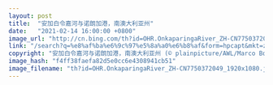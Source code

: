 ```yaml
---
layout: post
title:  "安加白令嘉河与诺朗加港，南澳大利亚州"
date:   "2021-02-14 16:00:00 +0800"
image_url: "http://cn.bing.com/th?id=OHR.OnkaparingaRiver_ZH-CN7750372049_1920x1080.jpg&rf=LaDigue_1920x1080.jpg&pid=hp"
link: "/search?q=%e8%af%ba%e6%9c%97%e5%8a%a0%e6%b8%af&form=hpcapt&mkt=zh-cn"
copyright: "安加白令嘉河与诺朗加港，南澳大利亚州 (© plainpicture/AWL/Marco Bottigelli)"
image_hash: "f4ff38faefa82d5e0cc6e4308941cb51"
image_filename: "th?id=OHR.OnkaparingaRiver_ZH-CN7750372049_1920x1080.jpg&rf=LaDigue_1920x1080.jpg&pid=hp"
---
```


